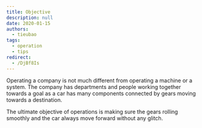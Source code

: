 ```yaml
---
title: Objective
description: null
date: 2020-01-15
authors:
  - tieubao
tags:
  - operation
  - tips
redirect:
  - /DjBf8Is
---
```


Operating a company is not much different from operating a machine or a system. The company has departments and people working together towards a goal as a car has many components connected by gears moving towards a destination.

The ultimate objective of operations is making sure the gears rolling smoothly and the car always move forward without any glitch.
